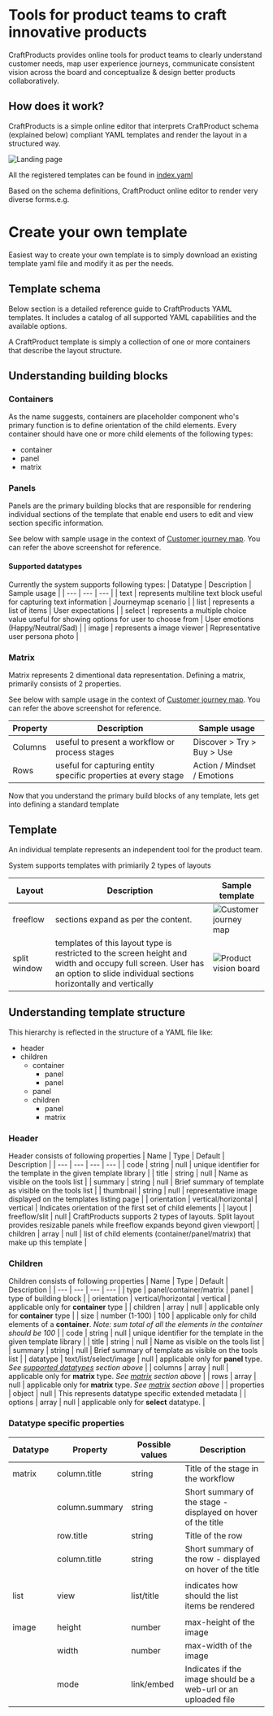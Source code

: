 # Tools for product teams to craft innovative products

CraftProducts provides online tools for product teams to clearly understand customer needs, map user experience journeys, communicate consistent vision across the board and conceptualize & design better products collaboratively.


## How does it work?

CraftProducts is a simple online editor that interprets CraftProduct schema (explained below) compliant YAML templates and render the layout in a structured way. 

![Landing page](https://github.com/CraftProducts/app/blob/master/images/landing_page.png)

All the registered templates can be found in [index.yaml](/template/index.yaml)

Based on the schema definitions, CraftProduct online editor to render very diverse forms.e.g.


# Create your own template

Easiest way to create your own template is to simply download an existing template yaml file and modify it as per the needs.

## Template schema
Below section is a detailed reference guide to CraftProducts YAML templates. It includes a catalog of all supported YAML capabilities and the available options.

A CraftProduct template is simply a collection of one or more containers that describe the layout structure. 

## Understanding building blocks

### Containers
As the name suggests, containers are placeholder component who's primary function is to define orientation of the child elements. Every container should have one or more child elements of the following types:
* container
* panel
* matrix

### Panels
Panels are the primary building blocks that are responsible for rendering individual sections of the template that enable end users to edit and view section specific information. 

See below with sample usage in the context of [Customer journey map](/template/cxjourneymaps.yaml). You can refer the above screenshot for reference.

#### Supported datatypes
Currently the system supports following types:
| Datatype | Description | Sample usage |
| --- | --- | --- |
| text | represents multiline text block useful for capturing text information | Journeymap scenario |
| list | represents a list of items | User expectations |
| select | represents a multiple choice value useful for showing options for user to choose from | User emotions (Happy/Neutral/Sad) |
| image | represents a image viewer | Representative user persona photo |

### Matrix
Matrix represents 2 dimentional data representation. Defining a matrix, primarily consists of 2 properties. 

See below with sample usage in the context of [Customer journey map](/template/cxjourneymaps.yaml). You can refer the above screenshot for reference.

| Property | Description | Sample usage |
| --- | --- | --- |
| Columns | useful to present a workflow or process stages | Discover > Try > Buy > Use |
| Rows | useful for capturing entity specific properties at every stage | Action / Mindset / Emotions|

Now that you understand the primary build blocks of any template, lets get into defining a standard template

## Template

An individual template represents an independent tool for the product team. 

System supports templates with primiarily 2 types of layouts

| Layout | Description | Sample template |
| --- | --- | --- | 
| freeflow | sections expand as per the content. | ![Customer journey map](https://github.com/CraftProducts/app/blob/master/images/journey_map.png) |
| split window | templates of this layout type is restricted to the screen height and width and occupy full screen. User has an option to slide individual sections horizontally and vertically | ![Product vision board](https://github.com/CraftProducts/app/blob/master/images/product_vision_board.png) |


## Understanding template structure
This hierarchy is reflected in the structure of a YAML file like:

* header
* children
  * container
    * panel
    * panel
  * panel
  * children
    * panel
    * matrix

### Header

Header consists of following properties
| Name | Type | Default | Description |
| --- | --- | --- | --- |
| code | string | null | unique identifier for the template in the given template library |
| title | string | null | Name as visible on the tools list |
| summary | string | null | Brief summary of template as visible on the tools list |
| thumbnail | string | null | representative image displayed on the templates listing page |
| orientation | vertical/horizontal | vertical | Indicates orientation of the first set of child elements |
| layout | freeflow/slit | null | CraftProducts supports 2 types of layouts. Split layout provides resizable panels while freeflow expands beyond given viewport|
| children | array | null | list of child elements (container/panel/matrix) that make up this template |

### Children
Children consists of following properties
| Name | Type | Default | Description |
| --- | --- | --- | --- |
| type | panel/container/matrix | panel | type of building block |
| orientation | vertical/horizontal | vertical | applicable only for **container** type |
| children | array | null | applicable only for **container** type |
| size | number (1-100) | 100 |  applicable only for child elements of a **container**. _Note: sum total of all the elements in the container should be 100_  |
| code | string | null | unique identifier for the template in the given template library |
| title | string | null | Name as visible on the tools list |
| summary | string | null | Brief summary of template as visible on the tools list |
| datatype | text/list/select/image | null | applicable only for **panel** type. _See [supported datatypes](#supported_datatypes) section above_ |
| columns | array | null | applicable only for **matrix** type. _See [matrix](#matrix) section above_ |
| rows | array | null | applicable only for **matrix** type. _See [matrix](#matrix) section above_ |
| properties | object | null | This represents datatype specific extended metadata |
| options | array | null | applicable only for **select** datatype. |


### Datatype specific properties
| Datatype | Property | Possible values | Description |
| --- | --- | --- | --- |
| matrix | column.title | string | Title of the stage in the workflow |   
| | column.summary | string | Short summary of the stage - displayed on hover of the title |
| | row.title | string | Title of the row |   
| | column.title | string | Short summary of the row - displayed on hover of the title |
| |
| list | view | list/title | indicates how should the list items be rendered |
| |
| image | height | number | max-height of the image |
| | width | number | max-width of the image |
| | mode | link/embed | Indicates if the image should be a web-url or an uploaded file |


